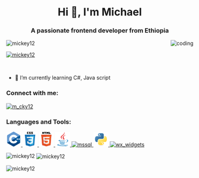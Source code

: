 <h1 align="center">Hi 👋, I'm Michael</h1>
<h3 align="center">A passionate frontend developer from Ethiopia</h3>
<img align="right" alt="coding" width"400"src="https://www.google.com/imgres?q=coding%20animated%20gifs&imgurl=https%3A%2F%2Fcdn.dribbble.com%2Fusers%2F1162077%2Fscreenshots%2F3848914%2Fprogrammer.gif&imgrefurl=https%3A%2F%2Fdribbble.com%2Fshots%2F3848914-Programmer-Thomas&docid=JaoX1Z03zMxihM&tbnid=ZmOH4FBlhx83-M&vet=12ahUKEwiG8NWUoaWJAxXQ_rsIHf6cKJoQM3oECH4QAA..i&w=800&h=600&hcb=2&ved=2ahUKEwiG8NWUoaWJAxXQ_rsIHf6cKJoQM3oECH4QAA">

<p align="left"> <img src="https://komarev.com/ghpvc/?username=mickey12&label=Profile%20views&color=0e75b6&style=flat" alt="mickey12" /> </p>

<p align="left"> <a href="https://github.com/ryo-ma/github-profile-trophy"><img src="https://github-profile-trophy.vercel.app/?username=mickey12" alt="mickey12" /></a> </p>

<p align="left"> <a href="https://twitter.com/" target="blank"><img src="https://img.shields.io/twitter/follow/?logo=twitter&style=for-the-badge" alt="" /></a> </p>

- 🌱 I’m currently learning C#, Java script

<h3 align="left">Connect with me:</h3>
<p align="left">
<a href="https://instagram.com/m_cky12" target="blank"><img align="center" src="https://raw.githubusercontent.com/rahuldkjain/github-profile-readme-generator/master/src/images/icons/Social/instagram.svg" alt="m_cky12" height="30" width="40" /></a>
</p>

<h3 align="left">Languages and Tools:</h3>
<p align="left"> <a href="https://www.w3schools.com/cpp/" target="_blank" rel="noreferrer"> <img src="https://raw.githubusercontent.com/devicons/devicon/master/icons/cplusplus/cplusplus-original.svg" alt="cplusplus" width="40" height="40"/> </a> <a href="https://www.w3schools.com/css/" target="_blank" rel="noreferrer"> <img src="https://raw.githubusercontent.com/devicons/devicon/master/icons/css3/css3-original-wordmark.svg" alt="css3" width="40" height="40"/> </a> <a href="https://www.w3.org/html/" target="_blank" rel="noreferrer"> <img src="https://raw.githubusercontent.com/devicons/devicon/master/icons/html5/html5-original-wordmark.svg" alt="html5" width="40" height="40"/> </a> <a href="https://www.java.com" target="_blank" rel="noreferrer"> <img src="https://raw.githubusercontent.com/devicons/devicon/master/icons/java/java-original.svg" alt="java" width="40" height="40"/> </a> <a href="https://www.microsoft.com/en-us/sql-server" target="_blank" rel="noreferrer"> <img src="https://www.svgrepo.com/show/303229/microsoft-sql-server-logo.svg" alt="mssql" width="40" height="40"/> </a> <a href="https://www.python.org" target="_blank" rel="noreferrer"> <img src="https://raw.githubusercontent.com/devicons/devicon/master/icons/python/python-original.svg" alt="python" width="40" height="40"/> </a> <a href="https://www.wxwidgets.org/" target="_blank" rel="noreferrer"> <img src="https://upload.wikimedia.org/wikipedia/commons/b/bb/WxWidgets.svg" alt="wx_widgets" width="40" height="40"/> </a> </p>

<p><img align="left" src="https://github-readme-stats.vercel.app/api/top-langs?username=mickey12&show_icons=true&locale=en&layout=compact" alt="mickey12" /></p>

<p>&nbsp;<img align="center" src="https://github-readme-stats.vercel.app/api?username=mickey12&show_icons=true&locale=en" alt="mickey12" /></p>

<p><img align="center" src="https://github-readme-streak-stats.herokuapp.com/?user=mickey12&" alt="mickey12" /></p>
